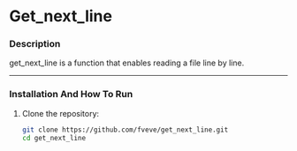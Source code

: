 # **Get_next_line**

### **Description**  
get_next_line is a function that enables reading a file line by line.

---

### **Installation And How To Run**  

1. Clone the repository:
   ```bash
   git clone https://github.com/fveve/get_next_line.git
   cd get_next_line
